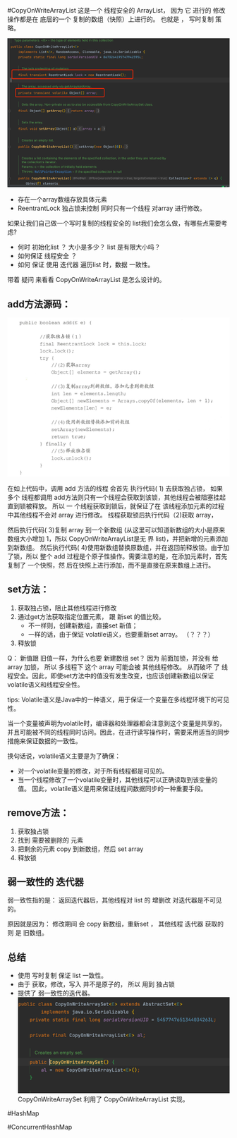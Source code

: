 #CopyOnWriteArrayList
这是一个 线程安全的 ArrayList，  因为 它 进行的 修改操作都是在 底层的一个 复制的数组（快照）上进行的。
也就是 ， 写时复制 策略。

![img_18.png](img_18.png)
- 存在一个array数组存放具体元素
- ReentrantLock 独占锁来控制 同时只有一个线程 对array 进行修改。

如果让我们自己做一个写时复制的线程安全的 list我们会怎么做，有哪些点需要考虑?
- 何时 初始化list ？ 大小是多少？ list 是有限大小吗？
- 如何保证 线程安全 ？ 
- 如何 保证 使用 迭代器 遍历list 时，数据 一致性。

带着 疑问 来看看  CopyOnWriteArrayList 是怎么设计的。

## add方法源码：
![img_19.png](img_19.png)


在如上代码中，调用 add 方法的线程 会首先 执行代码( 1) 去获取独占锁，
如果 多个 线程都调用 add方法则只有一个线程会获取到该锁，其他线程会被阻塞挂起直到锁被释放。
所以 一 个线程获取到锁后，就保证了在 该线程添加元素的过程中其他线程不会对 array 进行修改。
线程获取锁后执行代码（2)获取 array， 

然后执行代码( 3)复制 array 到一个新数组 (从这里可以知道新数组的大小是原来数组大小增加 1，所以 CopyOnWriteArrayList是无 界 list)，并把新增的元素添加到新数组。
然后执行代码( 4)使用新数组替换原数组，并在返回前释放锁。由于加了锁，所以 整个 add 过程是个原子性操作。需要注意的是，在添加元素时，首先复制了 一个快照，然 后在快照上进行添加，而不是直接在原来数组上进行。

## set方法：
1. 获取独占锁，阻止其他线程进行修改
2. 通过get方法获取指定位置元素， 跟 新set 的值比较。
   - 不一样则，创建新数组，直接set 新值；
   - 一样的话，由于保证 volatile语义，也要重新set array。 （？？？）
3. 释放锁    
    
Q： 新值跟 旧值一样，为什么也要 新建数组 set？
因为 前面加锁，并没有 给 array 加锁， 所以 多线程下 这个 array 可能会被 其他线程修改。
从而破坏 了  线程安全。因此，即使set方法中的值没有发生改变，也应该创建新数组以保证volatile语义和线程安全性。 

tips:
Volatile语义是Java中的一种语义，用于保证一个变量在多线程环境下的可见性。

当一个变量被声明为volatile时，编译器和处理器都会注意到这个变量是共享的，并且可能被不同的线程同时访问。因此，在进行读写操作时，需要采用适当的同步措施来保证数据的一致性。

换句话说，volatile语义主要是为了确保：
- 对一个volatile变量的修改，对于所有线程都是可见的。
- 当一个线程修改了一个volatile变量时，其他线程可以正确读取到该变量的值。
因此，volatile语义是用来保证线程间数据同步的一种重要手段。

## remove方法：
1. 获取独占锁
2. 找到 需要被删除的 元素
3. 把剩余的元素 copy 到新数组，然后 set array
4. 释放锁


## 弱一致性的 迭代器

弱一致性指的是： 返回迭代器后，其他线程对 list 的 增删改 对迭代器是不可见的。

原因就是因为： 修改期间 会 copy 新数组，重新set ， 其他线程 迭代器 获取的则 是 旧数组。


## 总结

- 使用 写时复制 保证 list 一致性。
- 由于 获取，修改，写入 并不是原子的， 所以 用到  独占锁
- 提供了 弱一致性的迭代器。
![img_20.png](img_20.png)
CopyOnWriteArraySet 利用了  CopyOnWriteArrayList 实现。
  

#HashMap


#ConcurrentHashMap





